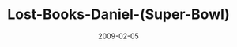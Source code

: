 ---
layout: music 
title: "Lost-Books-Daniel-(Super-Bowl)"
series: "Lost Books"
date: 2009-02-05 
description: "In the seventh annual \"Big Game\" we hear about how courage is about following God."
audio: "http://s3.amazonaws.com/crossroadsaudiomessages/LostBooks4.mp3"
audio-duration: "58:15"
src: "http://www.crossroads.net/players/media/mediumHz/LOSTBOOKS_190x110.gif"
---